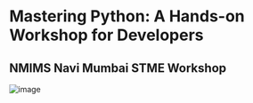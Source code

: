 # Mastering Python: A Hands-on Workshop for Developers
## NMIMS Navi Mumbai STME Workshop
![image](https://github.com/user-attachments/assets/39d9b646-892a-467d-a22c-c35a5da3e30f)
